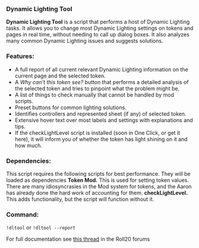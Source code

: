 ### Dynamic Lighting Tool
**Dynamic Lighting Tool** is a script that performs a host of Dynamic Lighting tasks. It allows you to change most Dynamic Lighting settings on tokens and pages in real time, without needing to call up dialog boxes. It also analyzes many common Dynamic Lighting issues and suggests solutions.


### Features:
 - A full report of all current relevant Dynamic Lighting information on the current page and the selected token.
 - A *Why can't this token see?* button that performs a detailed analysis of the selected token and tries to pinpoint what the problem might be.
 - A list of things to check manually that cannot be handled by mod scripts.
 - Preset buttons for common lighting solutions.
 - Identifies controllers and represented sheet (if any) of selected token.
 - Extensive hover text over most labels and settings with explanations and tips.
 - If the checkLightLevel script is installed (soon in One Click, or get it here), it will inform you of whether the token has light shining on it and how much.

### Dependencies:
This script requires the following scripts for best performance. They will be loaded as dependencies
**Token Mod.** This is used for setting token values. There are many idiosyncrasies in the Mod system for tokens, and the Aaron has already done the hard work of accounting for them.
**checkLightLevel.** This adds functionality, but the script will function without it.

### Command:
`!dltool` or `!dltool --report`

For full documentation see [this thread](https://app.roll20.net/forum/post/11316788/script-dltool-a-dynamic-lighting-control-panel-and-troubleshooter) in the Roll20 forums
